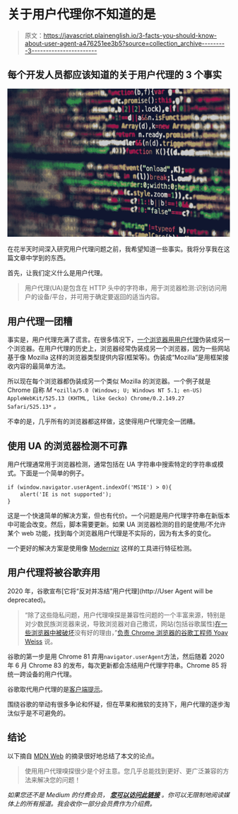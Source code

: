 # 关于用户代理你不知道的是

> 原文：<https://javascript.plainenglish.io/3-facts-you-should-know-about-user-agent-a476251ee3b5?source=collection_archive---------3----------------------->

## 每个开发人员都应该知道的关于用户代理的 3 个事实

![](img/97be14a5dca7357fa55963698ded40aa.png)

在花半天时间深入研究用户代理问题之前，我希望知道一些事实。我将分享我在这篇文章中学到的东西。

首先，让我们定义什么是用户代理。

> 用户代理(UA)是包含在 HTTP 头中的字符串，用于浏览器检测:识别访问用户的设备/平台，并可用于确定要返回的适当内容。

## 用户代理一团糟

事实是，用户代理充满了谎言。在很多情况下，[一个浏览器用用户代理](https://webaim.org/blog/user-agent-string-history/)伪装成另一个浏览器。在用户代理的历史上，浏览器经常伪装成另一个浏览器，因为一些网站基于像 Mozilla 这样的浏览器类型提供内容(框架等)。伪装成“Mozilla”是用框架接收内容的最简单方法。

所以现在每个浏览器都伪装成另一个类似 Mozilla 的浏览器。一个例子就是 Chrome 自称 *M* `*ozilla/5.0 (Windows; U; Windows NT 5.1; en-US) AppleWebKit/525.13 (KHTML, like Gecko) Chrome/0.2.149.27 Safari/525.13*` *。*

不幸的是，几乎所有的浏览器都这样做，这使得用户代理完全一团糟。

## 使用 UA 的浏览器检测不可靠

用户代理通常用于浏览器检测，通常包括在 UA 字符串中搜索特定的字符串或模式。下面是一个简单的例子。

```
if (window.navigator.userAgent.indexOf('MSIE') > 0){
    alert('IE is not supported');
}
```

这是一个快速简单的解决方案，但也有代价。一个问题是用户代理字符串在新版本中可能会改变。然后，脚本需要更新。如果 UA 浏览器检测的目的是使用/不允许某个 web 功能，找到每个浏览器用户代理是不实际的，因为有太多的变化。

一个更好的解决方案是使用像 [Modernizr](https://modernizr.com/) 这样的工具进行特征检测。

## 用户代理将被谷歌弃用

2020 年，谷歌宣布[它将“反对并冻结”用户代理](http://User Agent will be deprecated)。

> “除了这些隐私问题，用户代理嗅探是兼容性问题的一个丰富来源，特别是对少数民族浏览器来说，导致浏览器对自己撒谎，网站(包括谷歌属性)[在一些浏览器中被破坏](https://www.google.com/url?q=https%3A%2F%2Fwww.onmsft.com%2Fnews%2Fgoogle-has-apparently-blocked-its-stadia-cloud-gaming-service-on-the-chromium-based-microsoft-edge&sa=D&sntz=1&usg=AFQjCNGLbwpKABVCN-FuD6HvibnwdHJ-5g)没有好的理由，”[负责 Chrome 浏览器的谷歌工程师 Yoav Weiss](https://groups.google.com/a/chromium.org/forum/#!msg/blink-dev/-2JIRNMWJ7s/yHe4tQNLCgAJ) 说。

谷歌的第一步是用 Chrome 81 弃用`navigator.userAgent`方法，然后随着 2020 年 6 月 Chrome 83 的发布，每次更新都会冻结用户代理字符串。Chrome 85 将统一跨设备的用户代理。

谷歌取代用户代理的是[客户端提示](https://developers.google.com/web/fundamentals/performance/optimizing-content-efficiency/client-hints)。

围绕谷歌的举动有很多争论和怀疑，但在苹果和微软的支持下，用户代理的逐步淘汰似乎是不可避免的。

## 结论

以下摘自 [MDN Web](https://developer.mozilla.org/en-US/docs/Web/HTTP/Browser_detection_using_the_user_agent) 的摘录很好地总结了本文的论点。

> 使用用户代理嗅探很少是个好主意。您几乎总能找到更好、更广泛兼容的方法来解决您的问题！

*如果您还不是 Medium 的付费会员，* [***您可以访问此链接***](https://sunnysun-5694.medium.com/membership) *。你可以无限制地阅读媒体上的所有报道。我会收你一部分会员费作为介绍费。*